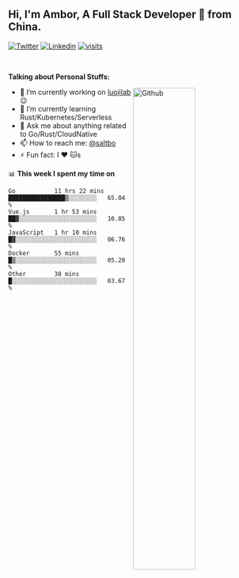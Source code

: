 ## Hi, I'm Ambor, A Full Stack Developer 🚀 from China.

[![Twitter](https://img.shields.io/badge/-saltbo-1ca0f1?style=flat&logo=twitter&logoColor=white)](https://twitter.com/rdsaltbo)
[![Linkedin](https://img.shields.io/badge/-saltbo-blue?style=flat&logo=Linkedin&logoColor=white)](https://www.linkedin.com/in/saltbo/)
[![visits](https://visitor.vercel.app/page/saltbo?color=light-green)](https://github.com/saltbo/)

&nbsp;  

**Talking about Personal Stuffs:**
<!-- Any image aligned to the right. Beware the width  -->
<img width="50%" align="right" alt="Github" src="https://raw.githubusercontent.com/saltbo/saltbo/master/images/git-header.svg" />

- 🔭 I’m currently working on [luojilab](https://github.com/luojilab) :wink:
- 🌱 I’m currently learning Rust/Kubernetes/Serverless
- 💬 Ask me about anything related to Go/Rust/CloudNative
- 📫 How to reach me: [@saltbo](https://twitter.com/rdsaltbo)
- ⚡ Fun fact: I :heart: :cat:s


📊 **This week I spent my time on**
<!--START_SECTION:waka-->
```text
Go           11 hrs 22 mins  ████████████████▒░░░░░░░░   65.04 % 
Vue.js       1 hr 53 mins    ██▓░░░░░░░░░░░░░░░░░░░░░░   10.85 % 
JavaScript   1 hr 10 mins    █▓░░░░░░░░░░░░░░░░░░░░░░░   06.76 % 
Docker       55 mins         █▒░░░░░░░░░░░░░░░░░░░░░░░   05.28 % 
Other        38 mins         █░░░░░░░░░░░░░░░░░░░░░░░░   03.67 % 
```
<!--END_SECTION:waka-->
